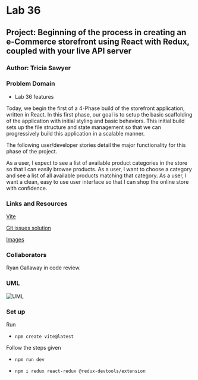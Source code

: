 # Lab 36

## Project: Beginning of the process in creating an e-Commerce storefront using React with Redux, coupled with your live API server

### Author: Tricia Sawyer

### Problem Domain

- Lab 36 features

Today, we begin the first of a 4-Phase build of the storefront application, written in React. In this first phase, our goal is to setup the basic scaffolding of the application with initial styling and basic behaviors. This initial build sets up the file structure and state management so that we can progressively build this application in a scalable manner.

The following user/developer stories detail the major functionality for this phase of the project.

As a user, I expect to see a list of available product categories in the store so that I can easily browse products.
As a user, I want to choose a category and see a list of all available products matching that category.
As a user, I want a clean, easy to use user interface so that I can shop the online store with confidence.

### Links and Resources

[Vite](https://vitejs.dev/guide/)

[Git issues solution](https://www.youtube.com/watch?v=yo2bMGnIKE8)

[Images](https://awik.io/generate-random-images-unsplash-without-using-api/)

### Collaborators

Ryan Gallaway in code review.

### UML

![UML](./assets/)

### Set up

Run

- `npm create vite@latest`

Follow the steps given

- `npm run dev`

- `npm i redux react-redux @redux-devtools/extension`
